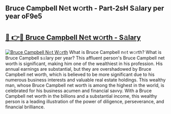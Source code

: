 ## Bruce Campbell N𝚎t w𝚘rth - Part-2sH S𝚊lary per year oF9e5

# <h2><a href="http://gc3dmu.nevu.top/?p=Bruce+Campbell">🔗 👉🔴 Bruce Campbell N𝚎t w𝚘rth - S𝚊lary</a></h2>

[![Bruce Campbell N𝚎t W𝚘rth](https://i.imgur.com/Oavwk0R.jpeg)](http://gc3dmu.nevu.top/?p=Bruce+Campbell)
What is Bruce Campbell n𝚎t w𝚘rth? What is Bruce Campbell s𝚊lary per year?
This affluent person's Bruce Campbell net worth is significant, making him one of the wealthiest in his profession. His annual earnings are substantial, but they are overshadowed by Bruce Campbell net worth, which is believed to be more significant due to his numerous business interests and valuable real estate holdings. This wealthy man, whose Bruce Campbell net worth is among the highest in the world, is celebrated for his business acumen and financial savvy. With a Bruce Campbell net worth in the billions and a substantial income, this wealthy person is a leading illustration of the power of diligence, perseverance, and financial brilliance.
